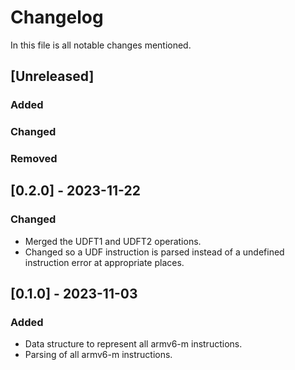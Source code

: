 # Changelog
In this file is all notable changes mentioned.

## [Unreleased]
### Added
### Changed
### Removed

## [0.2.0] - 2023-11-22
### Changed
- Merged the UDFT1 and UDFT2 operations.
- Changed so a UDF instruction is parsed instead of a undefined instruction error at appropriate places.

## [0.1.0] - 2023-11-03
### Added
- Data structure to represent all armv6-m instructions. 
- Parsing of all armv6-m instructions.